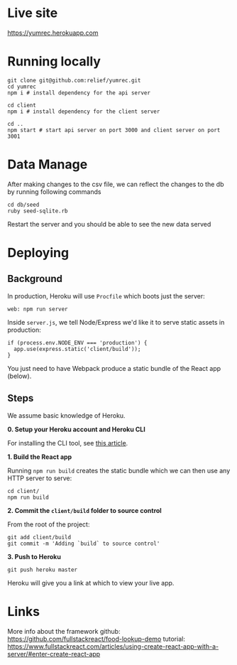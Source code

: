 # Live site 

https://yumrec.herokuapp.com

# Running locally

```
git clone git@github.com:relief/yumrec.git
cd yumrec
npm i # install dependency for the api server

cd client
npm i # install dependency for the client server

cd ..
npm start # start api server on port 3000 and client server on port 3001
```
# Data Manage

After making changes to the csv file, we can reflect the changes to the db by running following commands

```
cd db/seed
ruby seed-sqlite.rb
```
Restart the server and you should be able to see the new data served

# Deploying

## Background

In production, Heroku will use `Procfile` which boots just the server:

```
web: npm run server
```

Inside `server.js`, we tell Node/Express we'd like it to serve static assets in production:

```
if (process.env.NODE_ENV === 'production') {
  app.use(express.static('client/build'));
}
```

You just need to have Webpack produce a static bundle of the React app (below).

## Steps

We assume basic knowledge of Heroku.

**0. Setup your Heroku account and Heroku CLI**

For installing the CLI tool, see [this article](https://devcenter.heroku.com/articles/heroku-command-line).

**1. Build the React app**

Running `npm run build` creates the static bundle which we can then use any HTTP server to serve:

```
cd client/
npm run build
```

**2. Commit the `client/build` folder to source control**

From the root of the project:

```
git add client/build
git commit -m 'Adding `build` to source control'
```

**3. Push to Heroku**

```
git push heroku master
```

Heroku will give you a link at which to view your live app.

# Links

More info about the framework 
github: https://github.com/fullstackreact/food-lookup-demo
tutorial: https://www.fullstackreact.com/articles/using-create-react-app-with-a-server/#enter-create-react-app
